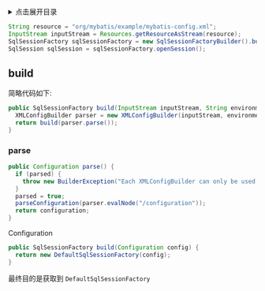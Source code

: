 <details>
<summary>点击展开目录</summary>
<!-- TOC -->

- [build](#build)
    - [parse](#parse)

<!-- /TOC -->
</details>

```Java
String resource = "org/mybatis/example/mybatis-config.xml";
InputStream inputStream = Resources.getResourceAsStream(resource);
SqlSessionFactory sqlSessionFactory = new SqlSessionFactoryBuilder().build(inputStream);
SqlSession sqlSession = sqlSessionFactory.openSession();
```

## build

简略代码如下:

```Java
public SqlSessionFactory build(InputStream inputStream, String environment, Properties properties) {
  XMLConfigBuilder parser = new XMLConfigBuilder(inputStream, environment, properties);
  return build(parser.parse());
}
```

### parse

```Java
public Configuration parse() {
  if (parsed) {
    throw new BuilderException("Each XMLConfigBuilder can only be used once.");
  }
  parsed = true;
  parseConfiguration(parser.evalNode("/configuration"));
  return configuration;
}
```

Configuration

```Java
public SqlSessionFactory build(Configuration config) {
  return new DefaultSqlSessionFactory(config);
}
```

最终目的是获取到 `DefaultSqlSessionFactory`
